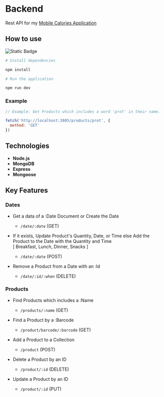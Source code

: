 # Backend

Rest API for my [Mobile Calories Application](https://www.google.com)

## How to use 

![Static Badge](https://img.shields.io/badge/npm-red)

```bash 
# Install dependencies

npm install
```

```bash
# Run the application

npm run dev
```
### Example
```javascript
// Example: Get Products which includes a word 'prot' in their name.

fetch('http://localhost:3005/products/prot', {
  method: 'GET'
})
```

## Technologies

- **Node.js** 
- **MongoDB** 
- **Express** 
- **Mongoose**

## Key Features

### Dates

- Get a data of a :Date Document or Create the Date
  
  * `/date/:date` (GET)
    
- If it exists, Update Product's Quantity, Date, or Time else Add the Product to the Date with the Quantity and Time <br>
  [ Breakfast, Lunch, Dinner, Snacks ]
  
  * `/date/:date` (POST)
    
- Remove a Product from a Date with an :Id
  
  * `/date/:id/:when` (DELETE)

### Products

- Find Products which includes a :Name

  * `/products/:name` (GET)

- Find a Product by a :Barcode

  *  `/product/barcode/:barcode` (GET)
  
- Add a Product to a Collection

  * `/product` (POST)
  
- Delete a Product by an ID

  * `/product/:id` (DELETE)
  
- Update a Product by an ID

  * `/product/:id` (PUT)
  




